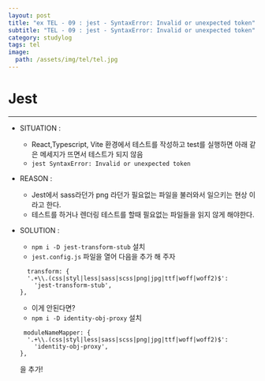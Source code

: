 ```yaml
---
layout: post
title: "ex TEL - 09 : jest - SyntaxError: Invalid or unexpected token"
subtitle: "TEL - 09 : jest - SyntaxError: Invalid or unexpected token"
category: studylog
tags: tel
image:
  path: /assets/img/tel/tel.jpg
---
```


<!-- more -->

# Jest

---

- SITUATION :

  - React,Typescript, Vite 환경에서 테스트를 작성하고 test를 실행하면 아래 같은 메세지가 뜨면서
    테스트가 되지 않음
  - `jest SyntaxError: Invalid or unexpected token`

- REASON :

  - Jest에서 sass라던가 png 라던가 필요없는 파일을 불러와서 일으키는 현상 이라고 한다.
  - 테스트를 하거나 렌더링 테스트를 할때 필요없는 파일들을 읽지 않게 해야한다.

- SOLUTION :

  - `npm i -D jest-transform-stub` 설치
  - `jest.config.js` 파일을 열어 다음을 추가 해 주자

  ```
    transform: {
    '.+\\.(css|styl|less|sass|scss|png|jpg|ttf|woff|woff2)$':
      'jest-transform-stub',
  },
  ```

  - 이게 안된다면?
  - `npm i -D identity-obj-proxy` 설치

  ```
   moduleNameMapper: {
    '.+\\.(css|styl|less|sass|scss|png|jpg|ttf|woff|woff2)$':
      'identity-obj-proxy',
  },
  ```

  을 추가!
